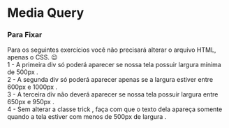 <h1>Media Query</h1>
<h3> Para Fixar</h3>
<p>
Para os seguintes exercícios você não precisará alterar o arquivo HTML, apenas o CSS. 😉 <br>
1 - A primeira div só poderá aparecer se nossa tela possuir largura mínima de 500px .<br>
2 - A segunda div só poderá aparecer apenas se a largura estiver entre 600px e 1000px .<br>
3 - A terceira div não deverá aparecer se nossa tela possuir largura entre 650px e 950px .<br>
4 - Sem alterar a classe trick , faça com que o texto dela apareça somente quando a tela estiver com menos de 500px de largura .<br>
</p>
